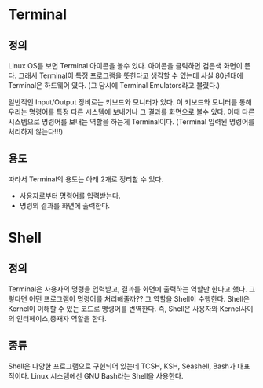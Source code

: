 
# Terminal
## 정의
Linux OS를 보면 Terminal 아이콘을 볼수 있다. 아이콘을 클릭하면 검은색 화면이 뜬다.
그래서 Terminal이 특정 프로그램을 뜻한다고 생각할 수 있는데  사실 80년대에 Terminal은 하드웨어 였다. (그 당시에 Terminal Emulators라고 불렸다.)

일반적인 Input/Output 장비로는 키보드와 모니터가 있다. 이 키보드와 모니터를 통해 우리는 명령어를 특정 다른 시스템에 보내거나 그 결과를 화면으로 볼수 있다.
이때 다른 시스템으로 명령어를 보내는 역할을 하는게 Terminal이다. (Terminal 입력된 명령어를 처리하지 않는다!!!)

## 용도
따라서 Terminal의 용도는 아래 2개로 정리할 수 있다.
- 사용자로부터 명령어를 입력받는다. 
- 명령의 결과를 화면에 출력한다.

# Shell
## 정의
Terminal은 사용자의 명령을 입력받고, 결과를 화면에 출력하는 역할만 한다고 했다. 그렇다면 어떤 프로그램이 명령어를 처리해줄까??
그 역할을 Shell이 수행한다. Shell은 Kernel이 이해할 수 있는 코드로 명령어를 번역한다. 즉, Shell은 사용자와 Kernel사이의 인터페이스,중재자 역할을 한다.

## 종류
Shell은 다양한 프로그램으로 구현되어 있는데 TCSH, KSH, Seashell, Bash가 대표적이다. Linux 시스템에선 GNU Bash라는 Shell을 사용한다.


